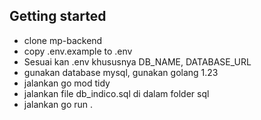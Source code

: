 ## Getting started

- clone mp-backend
- copy .env.example to .env
- Sesuai kan .env khususnya DB_NAME, DATABASE_URL
- gunakan database mysql, gunakan golang 1.23
- jalankan go mod tidy
- jalankan file db_indico.sql di dalam folder sql
- jalankan go run .

